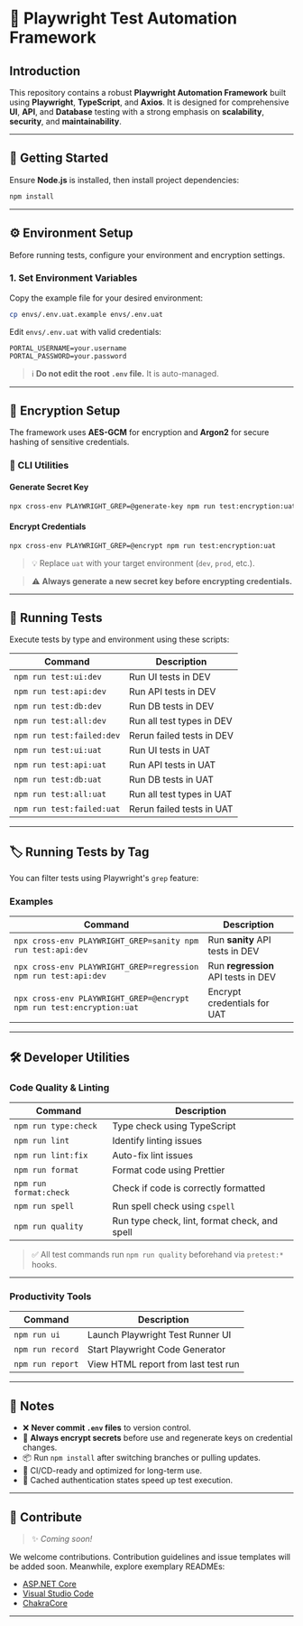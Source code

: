 # 🚀 Playwright Test Automation Framework

## Introduction

This repository contains a robust **Playwright Automation Framework** built using **Playwright**, **TypeScript**, and **Axios**. It is designed for comprehensive **UI**, **API**, and **Database** testing with a strong emphasis on **scalability**, **security**, and **maintainability**.

---

## 🧰 Getting Started

Ensure **Node.js** is installed, then install project dependencies:

```bash
npm install
```

---

## ⚙️ Environment Setup

Before running tests, configure your environment and encryption settings.

### 1. Set Environment Variables

Copy the example file for your desired environment:

```bash
cp envs/.env.uat.example envs/.env.uat
```

Edit `envs/.env.uat` with valid credentials:

```env
PORTAL_USERNAME=your.username
PORTAL_PASSWORD=your.password
```

> ℹ️ **Do not edit the root `.env` file.** It is auto-managed.

---

## 🔐 Encryption Setup

The framework uses **AES-GCM** for encryption and **Argon2** for secure hashing of sensitive credentials.

### 🔧 CLI Utilities

#### Generate Secret Key

```bash
npx cross-env PLAYWRIGHT_GREP=@generate-key npm run test:encryption:uat
```

#### Encrypt Credentials

```bash
npx cross-env PLAYWRIGHT_GREP=@encrypt npm run test:encryption:uat
```

> 💡 Replace `uat` with your target environment (`dev`, `prod`, etc.).

> ⚠️ **Always generate a new secret key before encrypting credentials.**

---

## 🧪 Running Tests

Execute tests by type and environment using these scripts:

| Command                   | Description               |
| ------------------------- | ------------------------- |
| `npm run test:ui:dev`     | Run UI tests in DEV       |
| `npm run test:api:dev`    | Run API tests in DEV      |
| `npm run test:db:dev`     | Run DB tests in DEV       |
| `npm run test:all:dev`    | Run all test types in DEV |
| `npm run test:failed:dev` | Rerun failed tests in DEV |
| `npm run test:ui:uat`     | Run UI tests in UAT       |
| `npm run test:api:uat`    | Run API tests in UAT      |
| `npm run test:db:uat`     | Run DB tests in UAT       |
| `npm run test:all:uat`    | Run all test types in UAT |
| `npm run test:failed:uat` | Rerun failed tests in UAT |

---

## 🏷️ Running Tests by Tag

You can filter tests using Playwright's `grep` feature:

### Examples

| Command                                                              | Description                         |
| -------------------------------------------------------------------- | ----------------------------------- |
| `npx cross-env PLAYWRIGHT_GREP=sanity npm run test:api:dev`          | Run **sanity** API tests in DEV     |
| `npx cross-env PLAYWRIGHT_GREP=regression npm run test:api:dev`      | Run **regression** API tests in DEV |
| `npx cross-env PLAYWRIGHT_GREP=@encrypt npm run test:encryption:uat` | Encrypt credentials for UAT         |

---

## 🛠️ Developer Utilities

### Code Quality & Linting

| Command                | Description                                   |
| ---------------------- | --------------------------------------------- |
| `npm run type:check`   | Type check using TypeScript                   |
| `npm run lint`         | Identify linting issues                       |
| `npm run lint:fix`     | Auto-fix lint issues                          |
| `npm run format`       | Format code using Prettier                    |
| `npm run format:check` | Check if code is correctly formatted          |
| `npm run spell`        | Run spell check using `cspell`                |
| `npm run quality`      | Run type check, lint, format check, and spell |

> ✅ All test commands run `npm run quality` beforehand via `pretest:*` hooks.

---

### Productivity Tools

| Command          | Description                         |
| ---------------- | ----------------------------------- |
| `npm run ui`     | Launch Playwright Test Runner UI    |
| `npm run record` | Start Playwright Code Generator     |
| `npm run report` | View HTML report from last test run |

---

## 📝 Notes

* ❌ **Never commit `.env` files** to version control.
* 🔐 **Always encrypt secrets** before use and regenerate keys on credential changes.
* 📦 Run `npm install` after switching branches or pulling updates.
* 🚀 CI/CD-ready and optimized for long-term use.
* 🔁 Cached authentication states speed up test execution.

---

## 🤝 Contribute

> ✨ *Coming soon!*

We welcome contributions. Contribution guidelines and issue templates will be added soon. Meanwhile, explore exemplary READMEs:

* [ASP.NET Core](https://github.com/aspnet/Home)
* [Visual Studio Code](https://github.com/Microsoft/vscode)
* [ChakraCore](https://github.com/Microsoft/ChakraCore)

---
